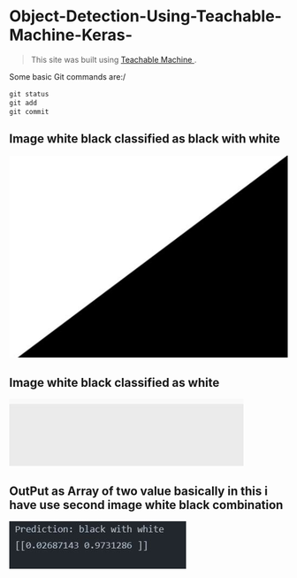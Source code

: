 # Object-Detection-Using-Teachable-Machine-Keras-


>This site was built using [Teachable Machine ](https://teachablemachine.withgoogle.com/).

Some basic Git commands are:/
```
git status
git add
git commit
```

## Image white black classified as black with white
![This is an image](https://github.com/AMEERAZAM08/Object-Detection-Using-Teachable-Machine-Keras-/blob/6af9ab11e53fbcd8f28171de6d421b7c7140a82a/Capture1.JPG)

## Image white black classified as  white
![This is an image](https://github.com/AMEERAZAM08/Object-Detection-Using-Teachable-Machine-Keras-/blob/6af9ab11e53fbcd8f28171de6d421b7c7140a82a/Capture.JPG)

## OutPut as Array of two value basically in this i have use second image white black combination
![This is an image](https://github.com/AMEERAZAM08/Object-Detection-Using-Teachable-Machine-Keras-/blob/6af9ab11e53fbcd8f28171de6d421b7c7140a82a/Capture3.JPG)
